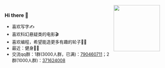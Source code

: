 <img align="right" src="https://github-readme-stats.vercel.app/api?username=smilezxlee" style="height:150px;">  

### Hi there 👋
* 喜欢写字✍️
* 喜欢科幻悬疑类的电影🎬
* 喜欢编程，希望能造更多有趣的轮子👨‍💻‍
* 最近：健身💪🏻
* 交流qq群：1群(3000人群，已满)：[790460711](https://jq.qq.com/?_wv=1027&k=vU2fKZZH)；2群(1000人群)：[371624008](http://qm.qq.com/cgi-bin/qm/qr?_wv=1027&k=avPmibADf2TNi4LxkIwjCE5vbfXpa-r1&authKey=dQ%2FVDAR87ONxI4b32Py%2BvmXbhnopjHN7%2FJPtdsqJdsCPFZB6zDQ17L06Uh0kITUZ&noverify=0&group_code=371624008)




